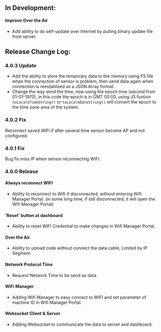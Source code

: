 ## In Development:
#### Improve Over the Air
- Add ability to do self-update over Internet by pulling binary update file from server.

## Release Change Log:

### 4.0.3 Update
- Add the ability to store the temporary data to the memory using FS file when the connection of sensor is problem, then send data again when connection is reestablised as a JSON Array format.  
- Change the way send the time, now using the epoch time (second from 01-01-1970), in this code the epoch is in GMT 00:00, using JS funtion `toLocaleTimeString()` or `toLocaleDateString()` will convert the epoch to the time zone area of the system.

### 4.0.2 Fix
Reconnect saved WIFI if after several time sensor become AP and not configured.

### 4.0.1 Fix
Bug fix miss IP when sensor reconnecting WIFI.

### 4.0.0 Release
#### Always reconnect WIFI
- Ability to reconnect to Wifi if disconnected, without entering Wifi Manager Portal. (in some long time, if still disconnected, it will open the Wifi Manager Portal)

#### 'Reset' button at dashboard
- Ability to reset WIFI Credential to make changes in Wifi Manager Portal.

#### Over the Air
- Ability to upload code without connect the data cable, Limited by IP Segment.

#### Network Protocol Time
- Request Network Time to be send as data.

#### WiFi Manager
- Adding Wifi Manager to easy connect to WIFI and set parameter of machine ID in Wifi Manager Portal.

#### Websocket Client & Server
- Adding Websocket to communicate the data to server and dashboard.
